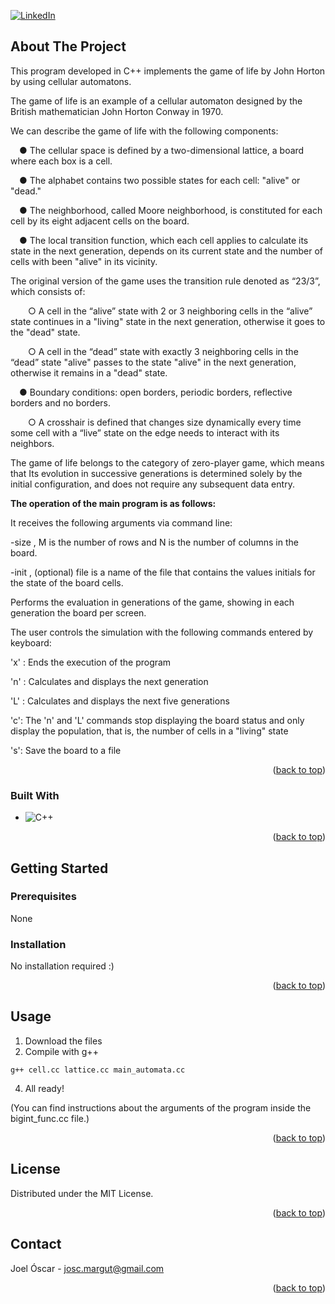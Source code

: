 [![LinkedIn][linkedin-shield]][linkedin-url]



<!-- ABOUT THE PROJECT -->
## About The Project

This program developed in C++ implements the game of life by John Horton by using cellular automatons.

The game of life is an example of a cellular automaton designed by the British mathematician
John Horton Conway in 1970. 

We can describe the game of life with the following components:

&emsp;● The cellular space is defined by a two-dimensional lattice, a board where each box is a cell.

&emsp;● The alphabet contains two possible states for each cell: "alive" or "dead."

&emsp;● The neighborhood, called Moore neighborhood, is constituted for each cell by its eight adjacent cells on the board.

&emsp;● The local transition function, which each cell applies to calculate its state in the next generation, depends on its current state and the number of cells with been "alive" in its vicinity. 

The original version of the game uses the transition rule denoted as “23/3”, which consists of:

&emsp;&emsp;○ A cell in the “alive” state with 2 or 3 neighboring cells in the “alive” state continues in a "living" state in the next generation, otherwise it goes to the "dead" state.

&emsp;&emsp;○ A cell in the “dead” state with exactly 3 neighboring cells in the “dead” state "alive" passes to the state "alive" in the next generation, otherwise it remains in a "dead" state.

&emsp;● Boundary conditions: ​​open borders, periodic borders, reflective borders and no borders.

&emsp;&emsp;○ A crosshair is defined that changes size dynamically every time some cell with a “live” state on the edge needs to interact with its neighbors.

The game of life belongs to the category of zero-player game, which means that
Its evolution in successive generations is determined solely by the initial configuration,
and does not require any subsequent data entry.


**The operation of the main program is as follows:**

It receives the following arguments via command line:

-size <M> <N>, M is the number of rows and N is the number of columns in the
board.

-init <file>, (optional) file is a name of the file that contains the values
initials for the state of the board cells.

Performs the evaluation in generations of the game, showing in each generation the
board per screen. 

The user controls the simulation with the following commands
entered by keyboard:

'x' : Ends the execution of the program

'n' : Calculates and displays the next generation

'L' : Calculates and displays the next five generations

'c': The 'n' and 'L' commands stop displaying the board status and only display
the population, that is, the number of cells in a "living" state

's': Save the board to a file

<p align="right">(<a href="#readme-top">back to top</a>)</p>



### Built With


* ![C++][C++.js]

<p align="right">(<a href="#readme-top">back to top</a>)</p>



<!-- GETTING STARTED -->
## Getting Started

### Prerequisites

None

### Installation

No installation required :)

<p align="right">(<a href="#readme-top">back to top</a>)</p>


<!-- USAGE EXAMPLES -->
## Usage

1. Download the files
2. Compile with g++
```
g++ cell.cc lattice.cc main_automata.cc
```
4. All ready!

(You can find instructions about the arguments of the program inside the bigint_func.cc file.)

<p align="right">(<a href="#readme-top">back to top</a>)</p>




<!-- LICENSE -->
## License

Distributed under the MIT License.

<p align="right">(<a href="#readme-top">back to top</a>)</p>



<!-- CONTACT -->
## Contact

Joel Óscar - josc.margut@gmail.com

<p align="right">(<a href="#readme-top">back to top</a>)</p>



<!-- MARKDOWN LINKS & IMAGES -->
<!-- https://www.markdownguide.org/basic-syntax/#reference-style-links -->
[contributors-shield]: https://img.shields.io/github/contributors/github_username/repo_name.svg?style=for-the-badge
[contributors-url]: https://github.com/github_username/repo_name/graphs/contributors
[forks-shield]: https://img.shields.io/github/forks/github_username/repo_name.svg?style=for-the-badge
[forks-url]: https://github.com/github_username/repo_name/network/members
[stars-shield]: https://img.shields.io/github/stars/github_username/repo_name.svg?style=for-the-badge
[stars-url]: https://github.com/github_username/repo_name/stargazers
[issues-shield]: https://img.shields.io/github/issues/github_username/repo_name.svg?style=for-the-badge
[issues-url]: https://github.com/github_username/repo_name/issues
[license-shield]: https://img.shields.io/github/license/github_username/repo_name.svg?style=for-the-badge
[license-url]: https://github.com/github_username/repo_name/blob/master/LICENSE.txt
[linkedin-shield]: https://img.shields.io/badge/-LinkedIn-black.svg?style=for-the-badge&logo=linkedin&colorB=555
[linkedin-url]: https://www.linkedin.com/in/joel-%C3%B3scar-mart%C3%ADn-guti%C3%A9rrez-578ab8303
[product-screenshot]: images/screenshot.png
[Next.js]: https://img.shields.io/badge/next.js-000000?style=for-the-badge&logo=nextdotjs&logoColor=white
[Next-url]: https://nextjs.org/
[C++.js]: https://img.shields.io/badge/-C++-blue?logo=cplusplus
[React.js]: https://img.shields.io/badge/React-20232A?style=for-the-badge&logo=react&logoColor=61DAFB
[React-url]: https://reactjs.org/
[Vue.js]: https://img.shields.io/badge/Vue.js-35495E?style=for-the-badge&logo=vuedotjs&logoColor=4FC08D
[Vue-url]: https://vuejs.org/
[Angular.io]: https://img.shields.io/badge/Angular-DD0031?style=for-the-badge&logo=angular&logoColor=white
[Angular-url]: https://angular.io/
[Svelte.dev]: https://img.shields.io/badge/Svelte-4A4A55?style=for-the-badge&logo=svelte&logoColor=FF3E00
[Svelte-url]: https://svelte.dev/
[Laravel.com]: https://img.shields.io/badge/Laravel-FF2D20?style=for-the-badge&logo=laravel&logoColor=white
[Laravel-url]: https://laravel.com
[Bootstrap.com]: https://img.shields.io/badge/Bootstrap-563D7C?style=for-the-badge&logo=bootstrap&logoColor=white
[Bootstrap-url]: https://getbootstrap.com
[JQuery.com]: https://img.shields.io/badge/jQuery-0769AD?style=for-the-badge&logo=jquery&logoColor=white
[JQuery-url]: https://jquery.com 
